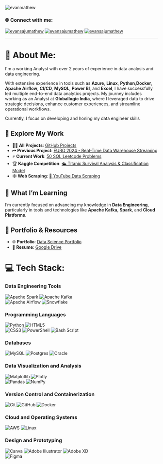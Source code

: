 
<p align="left"> <img src="https://komarev.com/ghpvc/?username=evanmathew&label=Profile%20views&color=0e75b6&style=flat" alt="evanmathew" /> </p>

<h3 align="left">🌐 Connect with me:</h3>
<p align="left">
<a href="https://linkedin.com/in/evansajumathew" target="blank"><img align="center" src="https://img.shields.io/badge/LinkedIn-0077B5?style=for-the-badge&logo=linkedin&logoColor=white" alt="evansajumathew" /></a>
<a href="https://kaggle.com/evansajumathew" target="blank"><img align="center" src="https://img.shields.io/badge/Kaggle-20BEFF?style=for-the-badge&logo=Kaggle&logoColor=white" alt="evansajumathew"  /></a>
<a href="mailto:evanptc@gmail.com" target="_blank"><img align="center" src="https://img.shields.io/badge/Gmail-D14836?style=for-the-badge&logo=gmail&logoColor=white" alt="evansajumathew"/></a>
</p>

---
# 💫 About Me:

I'm a working Analyst with over 2 years of experience in data analysis and data engineering.  

With extensive experience in tools such as **Azure**, **Linux**, **Python**,**Docker**, **Apache Airflow**, **CI/CD**,  **MySQL**, **Power BI**, and **Excel**, I have successfully led multiple end-to-end data analytics projects. My journey includes working as an Analyst at **Globallogic India**, where I leveraged data to drive strategic decisions, enhance customer experiences, and streamline operational workflows.

Currently, I focus on developing and honing my data engineer skills

## 🔗 **Explore My Work**  

- 👨‍💻 **All Projects**: [GitHub Projects](https://github.com/evanmathew/Data-Analysis-Projects)  
- ⏮ **Previous Project**: [EURO 2024 - Real-Time Data Warehouse Streaming](https://github.com/evanmathew/euro-2024-kafka-pinot-pipeline)  
- ⚡ **Current Work**: [50 SQL Leetcode Problems](https://github.com/evanmathew/SQL-50-Leetcode-Problems)  
- 🏆 **Kaggle Competition**: [🛳️ Titanic Survival Analysis & Classification Model](https://www.kaggle.com/code/evansajumathew/titanic-survival-analysis-prediction-ml-model#Titanic-Survival-Prediction-Project-%F0%9F%9A%A2)  
- 🕸️ **Web Scraping**: [🔴 YouTube Data Scraping](https://github.com/evanmathew/YouTube-Data-Scrapping)  


## 🌱 **What I’m Learning**  
I’m currently focused on advancing my knowledge in **Data Engineering**, particularly in tools and technologies like **Apache Kafka**, **Spark**, and **Cloud Platforms**.  


## 💼 **Portfolio & Resources**  
- 🌐 **Portfolio**: [Data Science Portfolio](https://www.datascienceportfol.io/evansajumathew)  
- 📄 **Resume**: [Google Drive](https://drive.google.com/file/d/1pwB6r8fxRl6MCbpCSj3Ob-UBcHmyOq-F/view?usp=sharing)  




# 💻 Tech Stack:

### Data Engineering Tools
![Apache Spark](https://img.shields.io/badge/Apache%20Spark-FDEE21?style=for-the-badge&logo=apachespark&logoColor=black)  ![Apache Kafka](https://img.shields.io/badge/Apache%20Kafka-000?style=for-the-badge&logo=apachekafka)  
![Apache Airflow](https://img.shields.io/badge/Apache%20Airflow-017CEE?style=for-the-badge&logo=Apache%20Airflow&logoColor=white)  ![Snowflake](https://img.shields.io/badge/snowflake-%2329B5E8.svg?style=for-the-badge&logo=snowflake&logoColor=white)  

### Programming Languages
![Python](https://img.shields.io/badge/python-3670A0?style=for-the-badge&logo=python&logoColor=ffdd54)  ![HTML5](https://img.shields.io/badge/html5-%23E34F26.svg?style=for-the-badge&logo=html5&logoColor=white)  
![CSS3](https://img.shields.io/badge/css3-%231572B6.svg?style=for-the-badge&logo=css3&logoColor=white)  ![PowerShell](https://img.shields.io/badge/PowerShell-%235391FE.svg?style=for-the-badge&logo=powershell&logoColor=white)  ![Bash Script](https://img.shields.io/badge/bash_script-%23121011.svg?style=for-the-badge&logo=gnu-bash&logoColor=white)  

### Databases
![MySQL](https://img.shields.io/badge/mysql-4479A1.svg?style=for-the-badge&logo=mysql&logoColor=white)  ![Postgres](https://img.shields.io/badge/postgres-%23316192.svg?style=for-the-badge&logo=postgresql&logoColor=white)  ![Oracle](https://img.shields.io/badge/Oracle-F80000?style=for-the-badge&logo=oracle&logoColor=white)  

### Data Visualization and Analysis
![Matplotlib](https://img.shields.io/badge/Matplotlib-%23ffffff.svg?style=for-the-badge&logo=Matplotlib&logoColor=black)  ![Plotly](https://img.shields.io/badge/Plotly-%233F4F75.svg?style=for-the-badge&logo=plotly&logoColor=white)  
![Pandas](https://img.shields.io/badge/pandas-%23150458.svg?style=for-the-badge&logo=pandas&logoColor=white)  ![NumPy](https://img.shields.io/badge/numpy-%23013243.svg?style=for-the-badge&logo=numpy&logoColor=white)  

### Version Control and Containerization
![Git](https://img.shields.io/badge/git-%23F05033.svg?style=for-the-badge&logo=git&logoColor=white)  ![GitHub](https://img.shields.io/badge/github-%23121011.svg?style=for-the-badge&logo=github&logoColor=white)  ![Docker](https://img.shields.io/badge/docker-%230db7ed.svg?style=for-the-badge&logo=docker&logoColor=white)  

### Cloud and Operating Systems
![AWS](https://img.shields.io/badge/AWS-%23FF9900.svg?style=for-the-badge&logo=amazon-aws&logoColor=white)  ![Linux](https://img.shields.io/badge/Linux-FCC624?style=for-the-badge&logo=linux&logoColor=black)  

### Design and Prototyping
![Canva](https://img.shields.io/badge/Canva-%2300C4CC.svg?style=for-the-badge&logo=Canva&logoColor=white)  ![Adobe Illustrator](https://img.shields.io/badge/adobe%20illustrator-%23FF9A00.svg?style=for-the-badge&logo=adobe%20illustrator&logoColor=white)  ![Adobe XD](https://img.shields.io/badge/Adobe%20XD-470137?style=for-the-badge&logo=Adobe%20XD&logoColor=#FF61F6)  
![Figma](https://img.shields.io/badge/figma-%23F24E1E.svg?style=for-the-badge&logo=figma&logoColor=white)  

